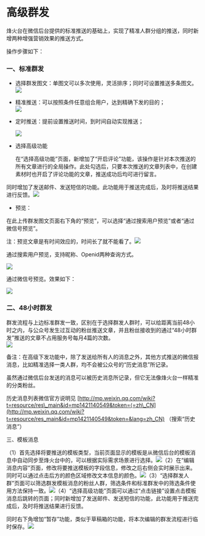 # 高级群发

烽火台在微信后台提供的标准推送的基础上，实现了精准人群分组的推送，同时新增两种增强营销效果的推送方式。

操作步骤如下：

### 一、标准群发

* 选择群发图文：单图文可以多次使用，灵活排序；同时可设置推送多条图文。  
  ![](/assets/import.png)

* 精准推送：可以按照条件任意组合用户，达到精确下发的目的；  
  ![](/assets/1522293374%281%29.jpg)

* 定时推送：提前设置推送时间，到时间自动实现推送；

  ![](/assets/1520320484%281%29.jpg)

* 选择高级功能

  在“选择高级功能”页面，新增加了“开启评论”功能，该操作是针对本次推送的所有文章进行的全局操作。此处勾选后，只要本次推送的文章列表中，在创建素材时也开启了评论功能的文章，推送成功后均可进行留言。

同时增加了发送邮件、发送短信的功能。此功能用于推送完成后，及时将推送结果进行反馈。![](/assets/1522293556%281%29.jpg)

* 预览：

在此上传群发图文页面右下角的“预览”，可以选择“通过搜索用户预览”或者“通过微信号预览”。

注：预览文章是有时间效应的，时间长了就不能看了。![](/assets/1522293814%281%29.jpg)  


通过搜索用户预览，支持昵称、Openid两种查询方式。

![](/assets/1522295323%281%29.jpg)

通过微信号预览。效果如下：

![](/assets/1522295736%281%29.jpg)

### 二、48小时群发

群发流程与上边标准群发一致，区别在于选择群发人群时，可以给距离当前48小时之内，与公众号发生过互动的粉丝推送文章，并且粉丝接收到的通过“48小时群发”推送的文章不占用服务号每月4篇的次数。  
![](/assets/1520320847%281%29.jpg)

备注：在高级下发功能中，除了发送给所有人的消息之外，其他方式推送的微信报消息，比如精准选择一类人群，均不会被公众号的“历史消息”所记录。

虽然通过微信后台发送的消息可以被历史消息所记录，但它无法像烽火台一样精准的分类粉丝。

历史消息列表微信官方说明见 [http://mp.weixin.qq.com/wiki?t=resource/res\_main&id=mp1421140549&token=⟨=zh\_CN](http://mp.weixin.qq.com/wiki?t=resource/res_main&id=mp1421140549&token=&lang=zh_CN) （搜索“历史消息”）

三、模板消息

（1）首先选择将要推送的模板类型，当前页面显示的模板是从微信后台的模板消息中自动同步至烽火台中的，可以根据实际需求场景进行选择。![](/assets/1520321154%281%29.jpg)（2）在“编辑消息内容”页面，修改将要推送模板的字段信息，修改之后右侧会实时展示出来。同时可以通过点击后方的颜色区域修改文本信息的颜色。![](/assets/1520321305%281%29.jpg)（3）“选择群发人群”页面可以筛选群发模板消息的粉丝人群，筛选条件和标准群发中的筛选条件使用方法保持一致。![](/assets/1520321415%281%29.jpg)（4）“选择高级功能”页面可以通过“点击链接”设置点击模板消息后跳转的页面；同时新增加了发送邮件、发送短信的功能，此功能用于推送完成后，及时将推送结果进行反馈。

同时右下角增加“暂存”功能，类似于草稿箱的功能，将本次编辑的群发流程进行临时保存。![](/assets/1520321470%281%29.jpg)


